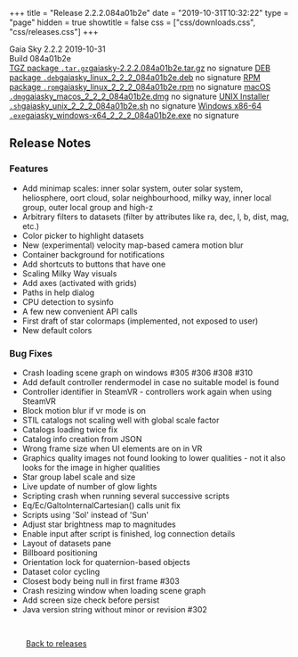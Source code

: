 +++
title = "Release 2.2.2.084a01b2e"
date = "2019-10-31T10:32:22"
type = "page"
hidden = true
showtitle = false
css = ["css/downloads.css", "css/releases.css"]
+++

<div class="download-container">
<div id="download-title">
<i class="i mdi:tag"></i>
Gaia Sky <span class="downloads-version">2.2.2</span> 
<time class="downloads-releasedate" datetime="2019-10-31T10:32:22" title="Published: 2019-10-31T10:32:22"><i class="i mdi:calendar"></i> 2019-10-31</time>
<div class="downloads-build">Build 084a01b2e</div></div>
<div class="download-section">
<a href="https://gaia.ari.uni-heidelberg.de/gaiasky/releases/2.2.2.084a01b2e/gaiasky-2.2.2.084a01b2e.tar.gz" class="download-button"><i class="i mdi:zip-box"></i> TGZ package <code>.tar.gz</code><span class="download-sub">gaiasky-2.2.2.084a01b2e.tar.gz</span></a>
<span class="signature">no signature</span>
<a href="https://gaia.ari.uni-heidelberg.de/gaiasky/releases/2.2.2.084a01b2e/gaiasky_linux_2_2_2_084a01b2e.deb" class="download-button"><i class="i mdi:debian"></i> DEB package <code>.deb</code><span class="download-sub">gaiasky_linux_2_2_2_084a01b2e.deb</span></a>
<span class="signature">no signature</span>
<a href="https://gaia.ari.uni-heidelberg.de/gaiasky/releases/2.2.2.084a01b2e/gaiasky_linux_2_2_2_084a01b2e.rpm" class="download-button"><i class="i mdi:fedora"></i> RPM package <code>.rpm</code><span class="download-sub">gaiasky_linux_2_2_2_084a01b2e.rpm</span></a>
<span class="signature">no signature</span>
<a href="https://gaia.ari.uni-heidelberg.de/gaiasky/releases/2.2.2.084a01b2e/gaiasky_macos_2_2_2_084a01b2e.dmg" class="download-button"><i class="i fa6-brands:apple"></i> macOS <code>.dmg</code><span class="download-sub">gaiasky_macos_2_2_2_084a01b2e.dmg</span></a>
<span class="signature">no signature</span>
<a href="https://gaia.ari.uni-heidelberg.de/gaiasky/releases/2.2.2.084a01b2e/gaiasky_unix_2_2_2_084a01b2e.sh" class="download-button"><i class="i token:unix"></i> UNIX Installer <code>.sh</code><span class="download-sub">gaiasky_unix_2_2_2_084a01b2e.sh</span></a>
<span class="signature">no signature</span>
<a href="https://gaia.ari.uni-heidelberg.de/gaiasky/releases/2.2.2.084a01b2e/gaiasky_windows-x64_2_2_2_084a01b2e.exe" class="download-button"><i class="i fa6-brands:windows"></i> Windows x86-64 <code>.exe</code><span class="download-sub">gaiasky_windows-x64_2_2_2_084a01b2e.exe</span></a>
<span class="signature">no signature</span>
</div>
</div>

<section class="release-notes">

# Release Notes

### Features
* Add minimap scales: inner solar system, outer solar system, heliosphere, oort cloud, solar neighbourhood, milky way, inner local group, outer local group and high-z
* Arbitrary filters to datasets (filter by attributes like ra, dec, l, b, dist, mag, etc.)
* Color picker to highlight datasets
* New (experimental) velocity map-based camera motion blur
* Container background for notifications
* Add shortcuts to buttons that have one
* Scaling Milky Way visuals
* Add axes (activated with grids)
* Paths in help dialog
* CPU detection to sysinfo
* A few new convenient API calls
* First draft of star colormaps (implemented, not exposed to user)
* New default colors

### Bug Fixes
* Crash loading scene graph on windows #305 #306 #308 #310
* Add default controller rendermodel in case no suitable model is found
* Controller identifier in SteamVR - controllers work again when using SteamVR
* Block motion blur if vr mode is on
* STIL catalogs not scaling well with global scale factor
* Catalogs loading twice fix
* Catalog info creation from JSON
* Wrong frame size when UI elements are on in VR
* Graphics quality images not found looking to lower qualities - not it also looks for the image in higher qualities
* Star group label scale and size
* Live update of number of glow lights
* Scripting crash when running several successive scripts
* Eq/Ec/GaltoInternalCartesian() calls unit fix
* Scripts using 'Sol' instead of 'Sun'
* Adjust star brightness map to magnitudes
* Enable input after script is finished, log connection details
* Layout of datasets pane
* Billboard positioning
* Orientation lock for quaternion-based objects
* Dataset color cycling
* Closest body being null in first frame #303
* Crash resizing window when loading scene graph
* Add screen size check before persist
* Java version string without minor or revision #302

</section>


<p class="center-text" style="padding: 30px;"><a href="/downloads/releases"><i class="i mdi:arrow-left-bold-circle"></i> Back to releases</a>
</p>
